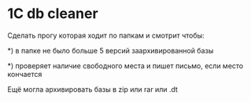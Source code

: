 # 1C db cleaner

Сделать прогу которая ходит по папкам и смотрит чтобы:

*) в папке не было больше 5 версий заархивированной базы

*) проверяет наличие свободного места и пишет письмо, если место кончается

Ещё могла архивировать базы в zip или rar или .dt
